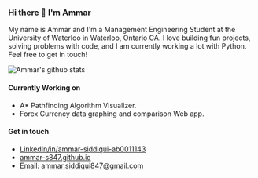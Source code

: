 ### Hi there 👋 I'm Ammar

<!--
**ammar-s847/ammar-s847** is a ✨ _special_ ✨ repository because its `README.md` (this file) appears on your GitHub profile.

Here are some ideas to get you started:

- 🔭 I’m currently working on ...
- 🌱 I’m currently learning ...
- 👯 I’m looking to collaborate on ...
- 🤔 I’m looking for help with ...
- 💬 Ask me about ...
- 📫 How to reach me: ...
- 😄 Pronouns: ...
- ⚡ Fun fact: ...
-->

My name is Ammar and I'm a Management Engineering Student at the University of Waterloo in Waterloo, Ontario CA. I love building fun projects, solving problems with code, and I am currently working a lot with Python. Feel free to get in touch!

![Ammar's github stats](https://github-readme-stats.vercel.app/api?username=ammar-s847&show_icons=true&bg_color=9842f5)

#### Currently Working on
* A* Pathfinding Algorithm Visualizer.
* Forex Currency data graphing and comparison Web app.
<!--
* Markov Chain Project
* PHP CRUD Web app
* Sentiment Analysis Project
-->

<!--
#### Currently Learning
* Basic Machine Learning with TensorFlow.
* Data Science with Pandas and Numpy.
* CRUD and Fullstack Web development with PHP and JS.
-->

#### Get in touch
* <a href="https://www.linkedin.com/in/ammar-siddiqui-ab0011143/">LinkedIn/in/ammar-siddiqui-ab0011143</a>
* <a href="https://ammar-s847.github.io">ammar-s847.github.io</a>
* Email: ammar.siddiqui847@gmail.com
